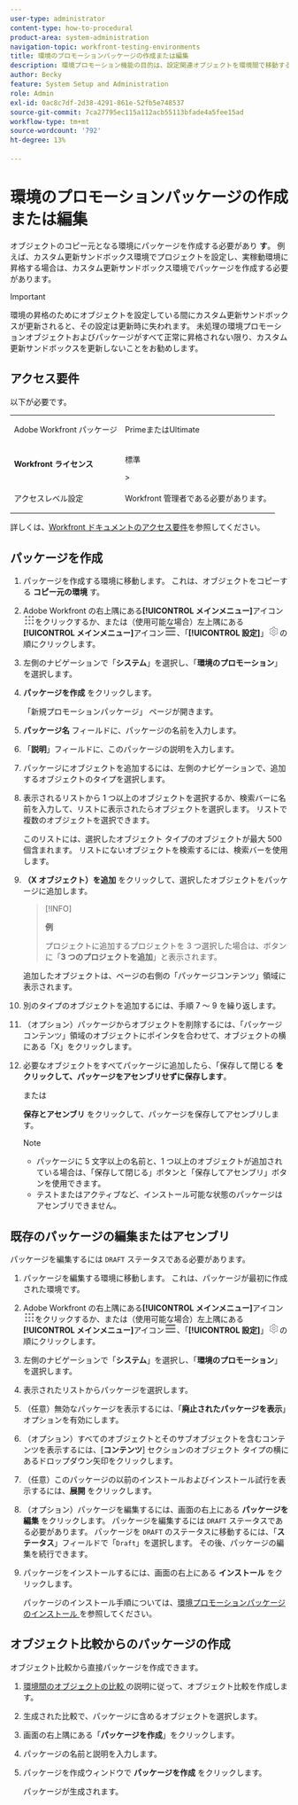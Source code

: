```yaml
---
user-type: administrator
content-type: how-to-procedural
product-area: system-administration
navigation-topic: workfront-testing-environments
title: 環境のプロモーションパッケージの作成または編集
description: 環境プロモーション機能の目的は、設定関連オブジェクトを環境間で移動する機能を提供することです。 環境プロモーションパッケージを作成して、別の環境にインストールする方法を説明します。
author: Becky
feature: System Setup and Administration
role: Admin
exl-id: 0ac8c7df-2d38-4291-861e-52fb5e748537
source-git-commit: 7ca27795ec115a112acb55113bfade4a5fee15ad
workflow-type: tm+mt
source-wordcount: '792'
ht-degree: 13%

---
```


# 環境のプロモーションパッケージの作成または編集

オブジェクトのコピー元となる環境にパッケージを作成する必要があり **す**。 例えば、カスタム更新サンドボックス環境でプロジェクトを設定し、実稼動環境に昇格する場合は、カスタム更新サンドボックス環境でパッケージを作成する必要があります。

>[!IMPORTANT]
>
>環境の昇格のためにオブジェクトを設定している間にカスタム更新サンドボックスが更新されると、その設定は更新時に失われます。 未処理の環境プロモーションオブジェクトおよびパッケージがすべて正常に昇格されない限り、カスタム更新サンドボックスを更新しないことをお勧めします。

## アクセス要件

以下が必要です。

<table>
  <tr>
   <td>Adobe Workfront パッケージ
   </td>
   <td> <p>PrimeまたはUltimate</p>
   </td>
  </tr>
  <tr>
   <td><strong>Workfront ライセンス </strong>
   </td>
   <td> <p>標準</p>&gt;
   </td>
  </tr>
   <tr>
   <td>アクセスレベル設定
   </td>
   <td><p>Workfront 管理者である必要があります。</p>
   </td>
  </tr>
</table>

詳しくは、[Workfront ドキュメントのアクセス要件](/help/quicksilver/administration-and-setup/add-users/access-levels-and-object-permissions/access-level-requirements-in-documentation.md)を参照してください。

## パッケージを作成

1. パッケージを作成する環境に移動します。 これは、オブジェクトをコピーする **コピー元の環境** す。
1. Adobe Workfront の右上隅にある&#x200B;**[!UICONTROL メインメニュー]**&#x200B;アイコン![メインメニュー](/help/_includes/assets/main-menu-icon.png)をクリックするか、または（使用可能な場合）左上隅にある&#x200B;**[!UICONTROL メインメニュー]**&#x200B;アイコン![メインメニュー](/help/_includes/assets/main-menu-icon-left-nav.png)、「**[!UICONTROL 設定]**」![設定アイコン](/help/_includes/assets/gear-icon-setup.png)の順にクリックします。
1. 左側のナビゲーションで「**システム**」を選択し、「**環境のプロモーション**」を選択します。
1. **パッケージを作成** をクリックします。

   「新規プロモーションパッケージ」 ページが開きます。

1. **パッケージ名** フィールドに、パッケージの名前を入力します。
1. 「**説明**」フィールドに、このパッケージの説明を入力します。
1. パッケージにオブジェクトを追加するには、左側のナビゲーションで、追加するオブジェクトのタイプを選択します。
1. 表示されるリストから 1 つ以上のオブジェクトを選択するか、検索バーに名前を入力して、リストに表示されたらオブジェクトを選択します。 リストで複数のオブジェクトを選択できます。

   このリストには、選択したオブジェクト タイプのオブジェクトが最大 500 個含まれます。 リストにないオブジェクトを検索するには、検索バーを使用します。
1. **（X オブジェクト）を追加** をクリックして、選択したオブジェクトをパッケージに追加します。

   >[!INFO]
   >
   >**例**
   >
   >プロジェクトに追加するプロジェクトを 3 つ選択した場合は、ボタンに「**3 つのプロジェクトを追加**」と表示されます。

   追加したオブジェクトは、ページの右側の「パッケージコンテンツ」領域に表示されます。

1. 別のタイプのオブジェクトを追加するには、手順 7 ～ 9 を繰り返します。
1. （オプション）パッケージからオブジェクトを削除するには、「パッケージコンテンツ」領域のオブジェクトにポインタを合わせて、オブジェクトの横にある「X」をクリックします。
1. 必要なオブジェクトをすべてパッケージに追加したら、「保存して閉じる **をクリックして、パッケージをアセンブリせずに保存します**。

   または

   **保存とアセンブリ** をクリックして、パッケージを保存してアセンブリします。

   >[!NOTE]
   >
   >* パッケージに 5 文字以上の名前と、1 つ以上のオブジェクトが追加されている場合は、「保存して閉じる」ボタンと「保存してアセンブリ」ボタンを使用できます。
   >* テストまたはアクティブなど、インストール可能な状態のパッケージはアセンブリできません。

## 既存のパッケージの編集またはアセンブリ

パッケージを編集するには `DRAFT` ステータスである必要があります。

1. パッケージを編集する環境に移動します。 これは、パッケージが最初に作成された環境です。
1. Adobe Workfront の右上隅にある&#x200B;**[!UICONTROL メインメニュー]**&#x200B;アイコン![メインメニュー](/help/_includes/assets/main-menu-icon.png)をクリックするか、または（使用可能な場合）左上隅にある&#x200B;**[!UICONTROL メインメニュー]**&#x200B;アイコン![メインメニュー](/help/_includes/assets/main-menu-icon-left-nav.png)、「**[!UICONTROL 設定]**」![設定アイコン](/help/_includes/assets/gear-icon-setup.png)の順にクリックします。
1. 左側のナビゲーションで「**システム**」を選択し、「**環境のプロモーション**」を選択します。
1. 表示されたリストからパッケージを選択します。
1. （任意）無効なパッケージを表示するには、「**廃止されたパッケージを表示**」オプションを有効にします。
1. （オプション）すべてのオブジェクトとそのサブオブジェクトを含むコンテンツを表示するには、[**コンテンツ**] セクションのオブジェクト タイプの横にあるドロップダウン矢印をクリックします。
1. （任意）このパッケージの以前のインストールおよびインストール試行を表示するには、**展開** をクリックします。
1. （オプション）パッケージを編集するには、画面の右上にある **パッケージを編集** をクリックします。
パッケージを編集するには `DRAFT` ステータスである必要があります。 パッケージを `DRAFT` のステータスに移動するには、「**ステータス**」フィールドで「`Draft`」を選択します。 その後、パッケージの編集を続行できます。
1. パッケージをインストールするには、画面の右上にある **インストール** をクリックします。

   パッケージのインストール手順については、[&#x200B; 環境プロモーションパッケージのインストール &#x200B;](/help/quicksilver/administration-and-setup/set-up-workfront/workfront-testing-environments/environment-promotion-install-package.md) を参照してください。

## オブジェクト比較からのパッケージの作成

オブジェクト比較から直接パッケージを作成できます。

1. [&#x200B; 環境間のオブジェクトの比較 &#x200B;](/help/quicksilver/administration-and-setup/set-up-workfront/workfront-testing-environments/environment-promotion-compare.md) の説明に従って、オブジェクト比較を作成します。
1. 生成された比較で、パッケージに含めるオブジェクトを選択します。
1. 画面の右上隅にある「**パッケージを作成**」をクリックします。
1. パッケージの名前と説明を入力します。
1. パッケージを作成ウィンドウで **パッケージを作成** をクリックします。

   パッケージが生成されます。

